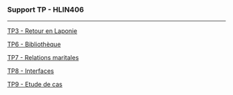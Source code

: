 ### Support TP - HLIN406
----------------------------

[TP3 - Retour en Laponie](https://jcufi.github.io/ens/tp3/) <br/>

[TP6 - Bibliothèque](https://jcufi.github.io/ens/tp6/) <br/>

[TP7 - Relations maritales](https://jcufi.github.io/ens/tp7/) <br/>

[TP8 - Interfaces](https://jcufi.github.io/ens/tp8/) <br/>

[TP9 - Etude de cas](https://jcufi.github.io/ens/tp9/) <br/>